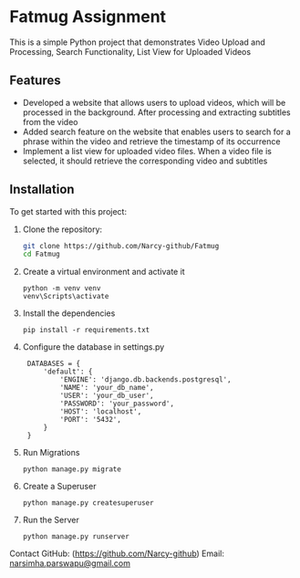 # Fatmug Assignment

This is a simple Python project that demonstrates Video Upload and Processing, Search Functionality, List View for Uploaded Videos

## Features
- Developed a website that allows users to upload videos, which will be processed in the background. After processing and extracting subtitles from the video
- Added search feature on the website that enables users to search for a phrase within the video and retrieve the timestamp of its occurrence
- Implement a list view for uploaded video files. When a video file is selected, it should retrieve the corresponding video and subtitles

## Installation

To get started with this project:

1. Clone the repository:
   ```bash
   git clone https://github.com/Narcy-github/Fatmug
   cd Fatmug
2. Create a virtual environment and activate it
    ```
    python -m venv venv
    venv\Scripts\activate
3. Install the dependencies
   ```
   pip install -r requirements.txt
4. Configure the database in settings.py
   ```
    DATABASES = {
        'default': {
            'ENGINE': 'django.db.backends.postgresql',
            'NAME': 'your_db_name',
            'USER': 'your_db_user',
            'PASSWORD': 'your_password',
            'HOST': 'localhost',
            'PORT': '5432',
        }
    }
5. Run Migrations
   ```
   python manage.py migrate

6. Create a Superuser
   ```
   python manage.py createsuperuser

7. Run the Server
   ```
   python manage.py runserver

Contact
GitHub: (https://github.com/Narcy-github) Email: narsimha.parswapu@gmail.com



